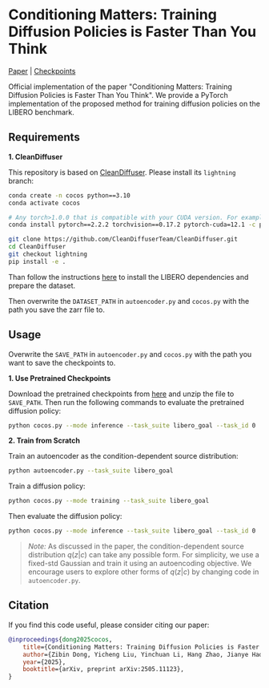 # Conditioning Matters: Training Diffusion Policies is Faster Than You Think

[Paper](https://arxiv.org/abs/2505.11123) | [Checkpoints]()

Official implementation of the paper "Conditioning Matters: Training Diffusion Policies is Faster Than You Think". We provide a PyTorch implementation of the proposed method for training diffusion policies on the LIBERO benchmark.

## Requirements

**1. CleanDiffuser**

This repository is based on [CleanDiffuser](https://github.com/CleanDiffuserTeam/CleanDiffuser/tree/lightning). Please install its `lightning` branch:

```bash
conda create -n cocos python==3.10
conda activate cocos

# Any torch>1.0.0 that is compatible with your CUDA version. For example:
conda install pytorch==2.2.2 torchvision==0.17.2 pytorch-cuda=12.1 -c pytorch -c nvidia

git clone https://github.com/CleanDiffuserTeam/CleanDiffuser.git
cd CleanDiffuser
git checkout lightning
pip install -e .
```

Than follow the instructions [here](https://github.com/CleanDiffuserTeam/CleanDiffuser/blob/lightning/cleandiffuser/env/README.md) to install the LIBERO dependencies and prepare the dataset.

Then overwrite the `DATASET_PATH` in `autoencoder.py` and `cocos.py` with the path you save the zarr file to.

## Usage

Overwrite the `SAVE_PATH` in `autoencoder.py` and `cocos.py` with the path you want to save the checkpoints to.

**1. Use Pretrained Checkpoints**

Download the pretrained checkpoints from [here](https://1drv.ms/u/c/ba682474b24f6989/EdyFZAAU47BPtZohTYDMHfwBeWB51Z8wSupl6z-iqfqBuw?e=kjBpzM) and unzip the file to `SAVE_PATH`. Then run the following commands to evaluate the pretrained diffusion policy:

```bash
python cocos.py --mode inference --task_suite libero_goal --task_id 0
```

**2. Train from Scratch**

Train an autoencoder as the condition-dependent source distribution:
```bash
python autoencoder.py --task_suite libero_goal
```
Train a diffusion policy:
```bash
python cocos.py --mode training --task_suite libero_goal
```
Then evaluate the diffusion policy:
```bash
python cocos.py --mode inference --task_suite libero_goal --task_id 0
```

> *Note:* As discussed in the paper, the condition-dependent source distribution $q(z|c)$ can take any possible form. For simplicity, we use a fixed-std Gaussian and train it using an autoencoding objective. We encourage users to explore other forms of $q(z|c)$ by changing code in `autoencoder.py`.

## Citation

If you find this code useful, please consider citing our paper:

```bibtex
@inproceedings{dong2025cocos,
    title={Conditioning Matters: Training Diffusion Policies is Faster Than You Think}, 
    author={Zibin Dong, Yicheng Liu, Yinchuan Li, Hang Zhao, Jianye Hao},
    year={2025},
    booktitle={arXiv, preprint arXiv:2505.11123},
}
```